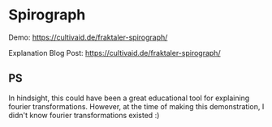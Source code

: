 # Spirograph

Demo: https://cultivaid.de/fraktaler-spirograph/

Explanation Blog Post: https://cultivaid.de/fraktaler-spirograph/

## PS

In hindsight, this could have been a great educational tool for explaining fourier transformations. 
However, at the time of making this demonstration, I didn't know fourier transformations existed :)

​
